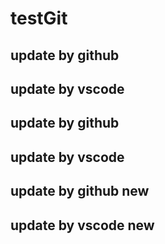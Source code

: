 # testGit
## update by github
## update by vscode
## update by github
## update by vscode
## update by github new
## update by vscode new
